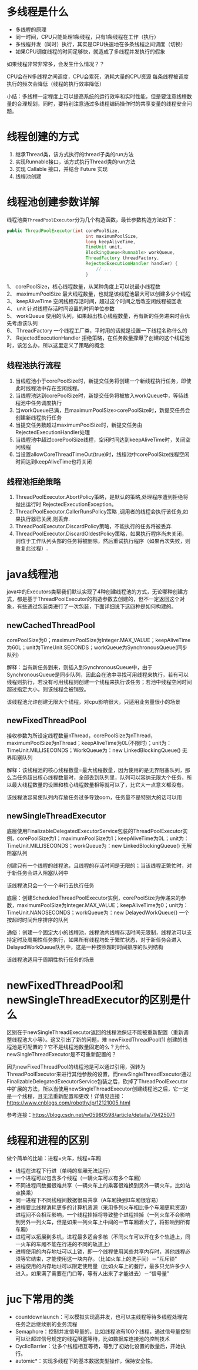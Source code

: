 # 多线程是什么
- 多线程的原理
- 同一时间，CPU只能处理1条线程，只有1条线程在工作（执行）
- 多线程并发（同时）执行，其实是CPU快速地在多条线程之间调度（切换）
- 如果CPU调度线程的时间足够快，就造成了多线程并发执行的假象

如果线程非常非常多，会发生什么情况？？

CPU会在N多线程之间调度，CPU会累死，消耗大量的CPU资源
每条线程被调度执行的频次会降低（线程的执行效率降低）

小结：多线程一定程度上可以提高系统的运行效率和实时性能，但是要注意线程数量的合理规划，同时，要特别注意通过多线程编码操作时的共享变量的线程安全问题。

# 线程创建的方式

1. 继承Thread类，该方式执行的thread子类的run方法
2. 实现Runnable接口，该方式执行Thread类的run方法
3. 实现 Callable 接口，并结合 Future 实现
4. 线程池创建

# 线程池创建参数详解

线程池类`ThreadPoolExecutor`分为几个构造函数，最长参数构造方法如下：

```java
public ThreadPoolExecutor(int corePoolSize,
                              int maximumPoolSize,
                              long keepAliveTime,
                              TimeUnit unit,
                              BlockingQueue<Runnable> workQueue,
                              ThreadFactory threadFactory,
                              RejectedExecutionHandler handler) {
                                  // ...
                              }
```

1、 corePoolSize，核心线程数量，从某种角度上可以说最小线程数  
2、 maximumPoolSize 最大线程数量，也就是该线程池最大可以创建多少个线程  
3、 keepAliveTime 空闲线程存活时间，超过这个时间之后改空闲线程被回收  
4、 unit 针对线程存活时间设置的时间单位参数  
5、 workQueue 使用的队列，如果超出核心线程数量，再有新的任务进来时会优先考虑该队列  
6、 ThreadFactory 一个线程工厂类，平时用的话就是设置一下线程名称什么的  
7、 RejectedExecutionHandler 拒绝策略，在任务数量撑爆了创建的这个线程池时，该怎么办，所以这里定义了策略的概念  

## 线程池执行流程

1. 当线程池小于corePoolSize时，新提交任务将创建一个新线程执行任务，即使此时线程池中存在空闲线程。
2. 当线程池达到corePoolSize时，新提交任务将被放入workQueue中，等待线程池中任务调度执行
3. 当workQueue已满，且maximumPoolSize>corePoolSize时，新提交任务会创建新线程执行任务
4. 当提交任务数超过maximumPoolSize时，新提交任务由RejectedExecutionHandler处理
5. 当线程池中超过corePoolSize线程，空闲时间达到keepAliveTime时，关闭空闲线程
6. 当设置allowCoreThreadTimeOut(true)时，线程池中corePoolSize线程空闲时间达到keepAliveTime也将关闭

## 线程池拒绝策略

1. ThreadPoolExecutor.AbortPolicy策略，是默认的策略,处理程序遭到拒绝将抛出运行时 RejectedExecutionException。 
2. ThreadPoolExecutor.CallerRunsPolicy策略 ,调用者的线程会执行该任务,如果执行器已关闭,则丢弃. 
3. ThreadPoolExecutor.DiscardPolicy策略，不能执行的任务将被丢弃. 
4. ThreadPoolExecutor.DiscardOldestPolicy策略，如果执行程序尚未关闭，则位于工作队列头部的任务将被删除，然后重试执行程序（如果再次失败，则重复此过程）. 

# java线程池

java中的Executors类帮我们默认实现了4种创建线程池的方式，无论哪种创建方式，都是基于ThreadPoolExecutor的构造参数去创建的，但不一定返回这个对象，有些通过包装类进行了一次包装，下面详细说下这四种是如何构建的。

## newCachedThreadPool

corePoolSize为0；maximumPoolSize为Integer.MAX_VALUE；keepAliveTime为60L；unit为TimeUnit.SECONDS；workQueue为SynchronousQueue(同步队列)

解释：当有新任务到来，则插入到SynchronousQueue中，由于SynchronousQueue是同步队列，因此会在池中寻找可用线程来执行，若有可以线程则执行，若没有可用线程则创建一个线程来执行该任务；若池中线程空闲时间超过指定大小，则该线程会被销毁。

该线程池允许创建无限大个线程，对cpu影响很大，只适用业务量很小的场景

## newFixedThreadPool

接收参数为所设定线程数量nThread，corePoolSize为nThread，maximumPoolSize为nThread；keepAliveTime为0L(不限时)；unit为：TimeUnit.MILLISECONDS；WorkQueue为：new LinkedBlockingQueue<Runnable>() 无界阻塞队列

解释：该线程池的核心线程数量=最大线程数量，因为使用的是无界阻塞队列，那么当任务超出核心线程数量时，全部丢到队列里，队列可以容纳无限大个任务，所以最大线程数量的设置和核心线程数量相等就可以了，比它大一点意义都没有。

该线程池容易使队列内存放任务过多导致oom，任务量不是特别大的话可以用

## newSingleThreadExecutor

底层使用FinalizableDelegatedExecutorService包装的ThreadPoolExecutor实例，corePoolSize为1；maximumPoolSize为1；keepAliveTime为0L；unit为：TimeUnit.MILLISECONDS；workQueue为：new LinkedBlockingQueue<Runnable>() 无解阻塞队列

创建只有一个线程的线程池，且线程的存活时间是无限的；当该线程正繁忙时，对于新任务会进入阻塞队列中

该线程池只会一个一个串行去执行任务

底层：创建ScheduledThreadPoolExecutor实例，corePoolSize为传递来的参数，maximumPoolSize为Integer.MAX_VALUE；keepAliveTime为0；unit为：TimeUnit.NANOSECONDS；workQueue为：new DelayedWorkQueue() 一个按超时时间升序排序的队列

通俗：创建一个固定大小的线程池，线程池内线程存活时间无限制，线程池可以支持定时及周期性任务执行，如果所有线程均处于繁忙状态，对于新任务会进入DelayedWorkQueue队列中，这是一种按照超时时间排序的队列结构

该线程池适用于周期性执行任务的场景

# newFixedThreadPool和newSingleThreadExecutor的区别是什么

区别在于newSingleThreadExecutor返回的线程池保证不能被重新配置（重新调整线程池大小等）。这又引出了新的问题，难 newFixedThreadPool(1) 创建的线程池是可配置的？它不是线程池数量固定的么？为什么newSingleThreadExecutor是不可重新配置的？

因为newFixedThreadPool的线程池是可以通过引用，强转为ThreadPoolExecutor来进行其他参数的设置，而newSingleThreadExecutor通过FinalizableDelegatedExecutorService包装之后，砍掉了ThreadPoolExecutor中扩展的方法，所以当使用newSingleThreadExecutor创建线程池之后，它一定是一个线程，且无法重新配置和更改！详情见连接：https://www.cnblogs.com/robothy/p/12121005.html


参考连接：https://blog.csdn.net/w05980598/article/details/79425071

# 线程和进程的区别

做个简单的比喻：进程=火车，线程=车厢

* 线程在进程下行进（单纯的车厢无法运行）
* 一个进程可以包含多个线程（一辆火车可以有多个车厢）
* 不同进程间数据很难共享（一辆火车上的乘客很难换到另外一辆火车，比如站点换乘）
* 同一进程下不同线程间数据很易共享（A车厢换到B车厢很容易）
* 进程要比线程消耗更多的计算机资源（采用多列火车相比多个车厢更耗资源）进程间不会相互影响，一个线程挂掉将导致整个进程挂掉（一列火车不会影响到另外一列火车，但是如果一列火车上中间的一节车厢着火了，将影响到所有车厢）
* 进程可以拓展到多机，进程最多适合多核（不同火车可以开在多个轨道上，同一火车的车厢不能在行进的不同的轨道上）
* 进程使用的内存地址可以上锁，即一个线程使用某些共享内存时，其他线程必须等它结束，才能使用这一块内存。（比如火车上的洗手间）－"互斥锁"
* 进程使用的内存地址可以限定使用量（比如火车上的餐厅，最多只允许多少人进入，如果满了需要在门口等，等有人出来了才能进去）－“信号量”

# juc下常用的类

* countdownlaunch：可以模拟实现高并发，也可以主线程等待多线程处理完任务之后继续别的业务流程
* Semaphore：控制并发信号量的，比如线程池有100个线程，通过信号量控制可以让超过信号规定的线程阻塞等待，比如数据库连接池的控制技术
* CyclicBarrier：让多个线程相互等待，等到了初始化设置的数量后，开始执行。
* automic*：实现多线程下的基本数据类型操作，保持安全性。